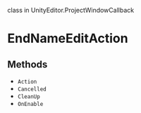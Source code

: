 class in UnityEditor.ProjectWindowCallback
# EndNameEditAction

## Methods
- `Action`
- `Cancelled`
- `CleanUp`
- `OnEnable`
